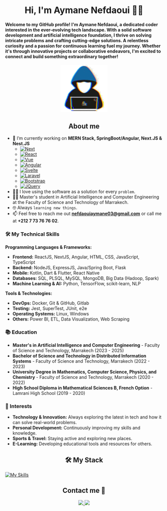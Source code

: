 <!-- PROFILE HEADER -->
<div align="center">
 <h1>Hi, I'm Aymane Nefdaoui 🙋‍♂️</h1>
</div>

#### Welcome to my GitHub profile! I'm Aymane Nefdaoui, a dedicated coder interested in the ever-evolving tech landscape. With a solid software development and artificial intelligence foundation, I thrive on solving intricate problems and crafting cutting-edge solutions. A relentless curiosity and a passion for continuous learning fuel my journey. Whether it's through innovative projects or collaborative endeavors, I'm excited to connect and build something extraordinary together!

<div align="center">
  <img src="https://raw.githubusercontent.com/0xAbdulKhalid/0xAbdulKhalid/main/assets/mdImages/about_me.gif" alt="Profile Image" width="150">
  <h2>About me</h2>
</div>

- 🔭 I’m currently working on **MERN Stack, SpringBoot/Angular, Next.JS & Nest.JS**
  * [![Next][Next.js]][Next-url]
  * [![React][React.js]][React-url]
  * [![Vue][Vue.js]][Vue-url]
  * [![Angular][Angular.io]][Angular-url]
  * [![Svelte][Svelte.dev]][Svelte-url]
  * [![Laravel][Laravel.com]][Laravel-url]
  * [![Bootstrap][Bootstrap.com]][Bootstrap-url]
  * [![JQuery][JQuery.com]][JQuery-url]
- 🧑‍💻 I love using the software as a solution for every `problem`.
- 🧑‍🎓 Master's student in Artificial Intelligence and Computer Engineering at the Faculty of Science and Technology of Marrakech.
- 🤓 Always `learning new things`.
- 📫 Feel free to reach me out **[nefdaouiaymane03@gmail.com](mailto:nefdaouiaymane03@gmail.com)** or call me at **+212 7 73 76 76 02**.

### 🛠️ My Technical Skills

**Programming Languages & Frameworks:**
- **Frontend:** ReactJS, NextJS, Angular, HTML, CSS, JavaScript, TypeScript
- **Backend:** NodeJS, ExpressJS, Java/Spring Boot, Flask
- **Mobile:** Kotlin, Dart & Flutter, React Native
- **Databases:** SQL, PLSQL, MySQL, MongoDB, Big Data (Hadoop, Spark)
- **Machine Learning & AI:** Python, TensorFlow, scikit-learn, NLP

**Tools & Technologies:**
- **DevOps:** Docker, Git & GitHub, Gitlab
- **Testing:** Jest, SuperTest, JUnit, e2e
- **Operating Systems:** Linux, Windows
- **Others:** Power BI, ETL, Data Visualization, Web Scraping

### 📚 Education

- **Master's in Artificial Intelligence and Computer Engineering** - Faculty of Science and Technology, Marrakech (2023 - 2025)
- **Bachelor of Science and Technology in Distributed Information Systems** - Faculty of Science and Technology, Marrakech (2022 - 2023)
- **University Degree in Mathematics, Computer Science, Physics, and Chemistry** - Faculty of Science and Technology, Marrakech (2020 - 2022)
- **High School Diploma in Mathematical Sciences B, French Option** -Lamrani High School (2019 - 2020)

### 🌟 Interests

- **Technology & Innovation:** Always exploring the latest in tech and how it can solve real-world problems.
- **Personal Development:** Continuously improving my skills and knowledge.
- **Sports & Travel:** Staying active and exploring new places.
- **E-Learning:** Developing educational tools and resources for others.

<div align="center">
 <h2>🛠️ My Stack</h2>
</div>

[![My Skills](https://skillicons.dev/icons?i=js,ts,html,css,bootstrap,tailwind,nodejs,express,nestjs,java,spring,mysql,mongo,next,react,angular,docker,c,py,flask,linux,bash,ubuntu,postman,idea,vscode,git,github,gitlab,kotlin,flutter,jest)](#)

<div align="center">
 <h2>Contact me 🤝</h2>
</div>

<p align="center">
  <a href="https://www.linkedin.com/in/aymane-nefdaoui-9a6a9921a/" target="_blank">
    <img src="https://skillicons.dev/icons?i=linkedin" />
  </a>
  <a href="mailto:nefdaouiaymane03@gmail.com">
    <img src="https://skillicons.dev/icons?i=gmail" />
  </a>
</p>












[contributors-shield]: https://img.shields.io/github/contributors/othneildrew/Best-README-Template.svg?style=for-the-badge
[contributors-url]: https://github.com/othneildrew/Best-README-Template/graphs/contributors
[forks-shield]: https://img.shields.io/github/forks/othneildrew/Best-README-Template.svg?style=for-the-badge
[forks-url]: https://github.com/othneildrew/Best-README-Template/network/members
[stars-shield]: https://img.shields.io/github/stars/othneildrew/Best-README-Template.svg?style=for-the-badge
[stars-url]: https://github.com/othneildrew/Best-README-Template/stargazers
[issues-shield]: https://img.shields.io/github/issues/othneildrew/Best-README-Template.svg?style=for-the-badge
[issues-url]: https://github.com/othneildrew/Best-README-Template/issues
[license-shield]: https://img.shields.io/github/license/othneildrew/Best-README-Template.svg?style=for-the-badge
[license-url]: https://github.com/othneildrew/Best-README-Template/blob/master/LICENSE.txt
[linkedin-shield]: https://img.shields.io/badge/-LinkedIn-black.svg?style=for-the-badge&logo=linkedin&colorB=555
[linkedin-url]: https://linkedin.com/in/othneildrew
[product-screenshot]: images/screenshot.png
[Next.js]: https://img.shields.io/badge/next.js-000000?style=for-the-badge&logo=nextdotjs&logoColor=white
[Next-url]: https://nextjs.org/
[React.js]: https://img.shields.io/badge/React-20232A?style=for-the-badge&logo=react&logoColor=61DAFB
[React-url]: https://reactjs.org/
[Vue.js]: https://img.shields.io/badge/Vue.js-35495E?style=for-the-badge&logo=vuedotjs&logoColor=4FC08D
[Vue-url]: https://vuejs.org/
[Angular.io]: https://img.shields.io/badge/Angular-DD0031?style=for-the-badge&logo=angular&logoColor=white
[Angular-url]: https://angular.io/
[Svelte.dev]: https://img.shields.io/badge/Svelte-4A4A55?style=for-the-badge&logo=svelte&logoColor=FF3E00
[Svelte-url]: https://svelte.dev/
[Laravel.com]: https://img.shields.io/badge/Laravel-FF2D20?style=for-the-badge&logo=laravel&logoColor=white
[Laravel-url]: https://laravel.com
[Bootstrap.com]: https://img.shields.io/badge/Bootstrap-563D7C?style=for-the-badge&logo=bootstrap&logoColor=white
[Bootstrap-url]: https://getbootstrap.com
[JQuery.com]: https://img.shields.io/badge/jQuery-0769AD?style=for-the-badge&logo=jquery&logoColor=white
[JQuery-url]: https://jquery.com 

